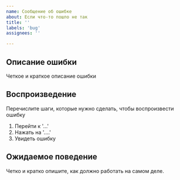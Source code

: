 ```yaml
---
name: Сообщение об ошибке
about: Если что-то пошло не так
title: ''
labels: 'bug'
assignees: ''

---
```


## Описание ошибки
Четкое и краткое описание ошибки

## Воспроизведение
Перечислите шаги, которые нужно сделать, чтобы воспроизвести ошибку
1. Перейти к '...'
2. Нажать на '....'
3. Увидеть ошибку

## Ожидаемое поведение
Четко и кратко опишите, как должно работать на самом деле.
